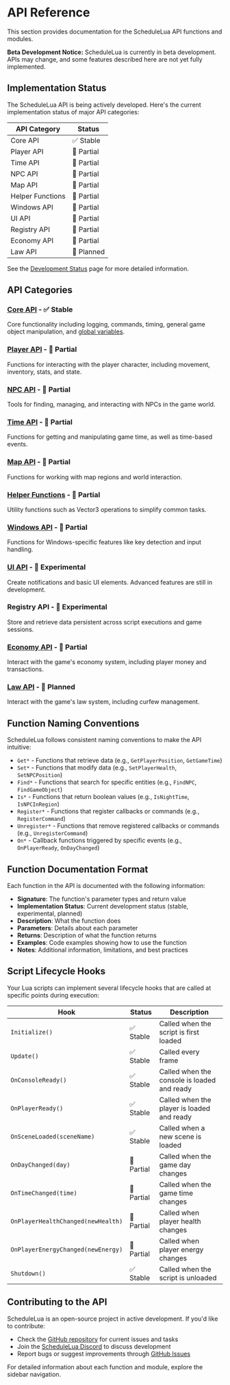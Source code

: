 # API Reference

This section provides documentation for the ScheduleLua API functions and modules. 

<div class="custom-block warning">
  <p><strong>Beta Development Notice:</strong> ScheduleLua is currently in beta development. APIs may change, and some features described here are not yet fully implemented.</p>
</div>

## Implementation Status

The ScheduleLua API is being actively developed. Here's the current implementation status of major API categories:

| API Category | Status |
|--------------|--------|
| Core API | ✅ Stable |
| Player API | 🔄 Partial |
| Time API | 🔄 Partial |
| NPC API | 🔄 Partial |
| Map API | 🔄 Partial |
| Helper Functions | 🔄 Partial |
| Windows API | 🔄 Partial |
| UI API | 🔄 Partial |
| Registry API | 🔄 Partial |
| Economy API | 🔄 Partial |
| Law API | 📝 Planned |

See the [Development Status](/guide/development-status) page for more detailed information.

## API Categories

### [Core API](./core/logging.md) - ✅ Stable
Core functionality including logging, commands, timing, general game object manipulation, and [global variables](./core/globals.md).

### [Player API](./player/) - 🔄 Partial
Functions for interacting with the player character, including movement, inventory, stats, and state.

### [NPC API](./npc/) - 🔄 Partial
Tools for finding, managing, and interacting with NPCs in the game world.

### [Time API](./time/game-time.md) - 🔄 Partial
Functions for getting and manipulating game time, as well as time-based events.

### [Map API](./map/) - 🔄 Partial
Functions for working with map regions and world interaction.

### [Helper Functions](./helper/) - 🔄 Partial
Utility functions such as Vector3 operations to simplify common tasks.

### [Windows API](./windows/) - 🔄 Partial
Functions for Windows-specific features like key detection and input handling.

### [UI API](./ui/) - 🔄 Experimental
Create notifications and basic UI elements. Advanced features are still in development.

### Registry API - 🔄 Experimental
Store and retrieve data persistent across script executions and game sessions.

### [Economy API](./economy/) - 🔄 Partial
Interact with the game's economy system, including player money and transactions.

### [Law API](./law/) - 📝 Planned
Interact with the game's law system, including curfew management.

## Function Naming Conventions

ScheduleLua follows consistent naming conventions to make the API intuitive:

- `Get*` - Functions that retrieve data (e.g., `GetPlayerPosition`, `GetGameTime`)
- `Set*` - Functions that modify data (e.g., `SetPlayerHealth`, `SetNPCPosition`)
- `Find*` - Functions that search for specific entities (e.g., `FindNPC`, `FindGameObject`)
- `Is*` - Functions that return boolean values (e.g., `IsNightTime`, `IsNPCInRegion`)
- `Register*` - Functions that register callbacks or commands (e.g., `RegisterCommand`)
- `Unregister*` - Functions that remove registered callbacks or commands (e.g., `UnregisterCommand`)
- `On*` - Callback functions triggered by specific events (e.g., `OnPlayerReady`, `OnDayChanged`)

## Function Documentation Format

Each function in the API is documented with the following information:

- **Signature**: The function's parameter types and return value
- **Implementation Status**: Current development status (stable, experimental, planned)
- **Description**: What the function does
- **Parameters**: Details about each parameter
- **Returns**: Description of what the function returns
- **Examples**: Code examples showing how to use the function
- **Notes**: Additional information, limitations, and best practices

## Script Lifecycle Hooks

Your Lua scripts can implement several lifecycle hooks that are called at specific points during execution:

| Hook | Status | Description |
|------|--------|-------------|
| `Initialize()` | ✅ Stable | Called when the script is first loaded |
| `Update()` | ✅ Stable | Called every frame |
| `OnConsoleReady()` | ✅ Stable | Called when the console is loaded and ready |
| `OnPlayerReady()` | ✅ Stable | Called when the player is loaded and ready |
| `OnSceneLoaded(sceneName)` | ✅ Stable | Called when a new scene is loaded |
| `OnDayChanged(day)` | 🔄 Partial | Called when the game day changes |
| `OnTimeChanged(time)` | 🔄 Partial | Called when the game time changes |
| `OnPlayerHealthChanged(newHealth)` | 🔄 Partial | Called when player health changes |
| `OnPlayerEnergyChanged(newEnergy)` | 🔄 Partial | Called when player energy changes |
| `Shutdown()` | ✅ Stable | Called when the script is unloaded |

## Contributing to the API

ScheduleLua is an open-source project in active development. If you'd like to contribute:

- Check the [GitHub repository](https://github.com/ScheduleLua/ScheduleLua-Framework) for current issues and tasks
- Join the [ScheduleLua Discord](https://discord.gg/Ab8snpEFDn) to discuss development
- Report bugs or suggest improvements through [GitHub Issues](https://github.com/ScheduleLua/ScheduleLua-Framework/issues)

For detailed information about each function and module, explore the sidebar navigation. 
